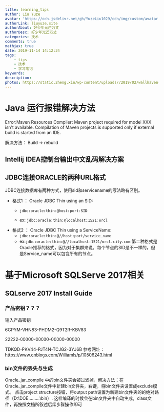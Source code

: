 ```yaml
---
title: learning_tips
author: Liu Yuze
avatar: 'https://cdn.jsdelivr.net/gh/YuzeLiu1029/cdn/img/custom/avatar.jpg'
authorLink: liuyuze.site
authorAbout: 好少年光芒万丈
authorDesc: 好少年光芒万丈
categories: 技术
comments: true
mathjax: true
date: 2019-11-14 14:12:34
tags:
    - tips
    - 技术
    - 学习笔记
keywords:
description:
photos: https://static.2heng.xin/wp-content/uploads//2019/02/wallhaven-672007-1-1024x576.png
---
```

# Java 运行报错解决方法
Error:Maven Resources Compiler: Maven project required for model XXX isn't available. Compilation of Maven projects is supported only if external build is started from an IDE.

解决方法： Build -> rebuild

## Intellij IDEA控制台输出中文乱码解决方案

## JDBC连接ORACLE的两种URL格式
JDBC连接数据库有两种方式，使用sid和servicename的写法略有区别。

* 格式1 ： Oracle JDBC Thin using an SID:
    * ```jdbc:oracle:thin:@host:port:SID```
    
    * ex: ```jdbc:oracle:thin:@localhost:1521:orcl```
* 格式2 ： Oracle JDBC Thin using a ServiceName:
    * ```jdbc:oracle:thin:@//host:port/service_name```
    * ex:```jdbc:oracle:thin:@//localhost:1521/orcl.city.com```
第二种格式是Oracle推荐的格式，因为对于集群来说，每个节点的SID是不一样的，但是Service_name可以包含所有的节点。
# 基于Microsoft SQLServe 2017相关

## SQLserve 2017 Install Guide

### 产品密钥？？？
输入产品密钥 

6GPYM-VHN83-PHDM2-Q9T2R-KBV83

22222-00000-00000-00000-00000

TDKQD-PKV44-PJT4N-TCJG2-3YJ6B
参考网址：https://www.cnblogs.com/Williamls/p/10506243.html

### bin文件的丢失与生成
Oracle_jar_compile 中的bin文件夹会被过滤掉，解决方法：在Oracle_jar_compile文件中新建bin文件夹，右键，将bin文件夹设置成exclude模式。
点击project structure按钮，将output path设置为新建bin文件夹的的绝对路径（D:\DOE.........\bin）.
这样编译的时候会在bin文件夹中自动生成，class文件，再按照文档所叙述后续步骤操作即可



